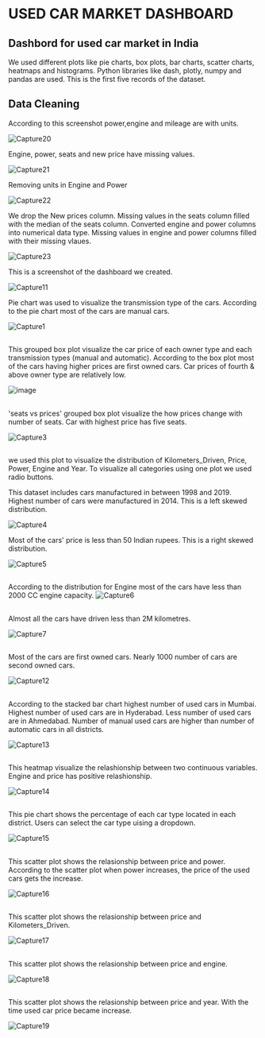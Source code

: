 # **USED CAR MARKET DASHBOARD**
## Dashbord for used car market in India</br>

We used different plots like pie charts, box plots, bar charts, scatter charts, heatmaps and histograms. Python libraries like dash, plotly, numpy and pandas are used. This is the first five records of the dataset. 

## Data Cleaning
According to this screenshot power,engine and mileage are with units. 

![Capture20](https://github.com/Sadeepi/Dashboard/assets/86165230/840d9976-fae9-492d-9c3c-bec51d55058c)


Engine, power, seats and new price have missing values. 

![Capture21](https://github.com/Sadeepi/Dashboard/assets/86165230/6d0368bb-91e4-4e0e-9dbd-bf9ed5b7bfb2)

Removing units in Engine and Power

![Capture22](https://github.com/Sadeepi/Dashboard/assets/86165230/19b9ab84-5ea6-44a4-9fb5-35e4d43d01ff)

We drop the New prices column. Missing values in the seats column filled with the median of the seats column. Converted engine and power columns into numerical data type. Missing values in engine and power columns filled with their missing vlaues. 

![Capture23](https://github.com/Sadeepi/Dashboard/assets/86165230/b1c930c1-42f5-4d99-af95-db3f8e40fc9d)

This is a screenshot of the dashboard we created. 

![Capture11](https://github.com/Sadeepi/Dashboard/assets/86165230/bf0fda27-bebb-4360-b3ed-da1a0a3d9f06)


Pie chart was used to visualize the transmission type of the cars. According to the pie chart most of the cars are manual cars.

![Capture1](https://github.com/Sadeepi/Dashboard/assets/86165230/03b730fc-ab5c-4dbd-bd26-f54b63a4c935)
##
This grouped box plot visualize the car price of each owner type and each transmission types (manual and automatic). According to the box plot most of the cars having higher prices are first owned cars. Car prices of fourth & above owner type are relatively low. 

![image](https://github.com/Sadeepi/Dashboard/assets/86165230/a0946b70-7ccc-40bd-bd09-eeb96698cef3)
##
'seats vs prices' grouped box plot visualize the how prices change with number of seats. Car with highest price has five seats. 

![Capture3](https://github.com/Sadeepi/Dashboard/assets/86165230/aff84690-004c-4a91-8958-0e5bb48e3b78)
##
we used this plot to visualize the distribution of Kilometers_Driven, Price, Power, Engine and Year. To visualize all categories using one plot we used radio buttons. </br>

This dataset includes cars manufactured in between 1998 and 2019. Highest number of cars were manufactured in 2014. This is a left skewed distribution. 

![Capture4](https://github.com/Sadeepi/Dashboard/assets/86165230/b462151b-5556-4292-b73c-d79c5d963a4f)

Most of the cars' price is less than 50 Indian rupees. This is a right skewed distribution. 

![Capture5](https://github.com/Sadeepi/Dashboard/assets/86165230/8d0b34ef-b7e6-4ca8-88d3-0d1b4c28a7f0)
##
According to the distribution for Engine most of the cars have less than 2000 CC engine capacity. 
![Capture6](https://github.com/Sadeepi/Dashboard/assets/86165230/5dd434d9-9136-4f06-bb3c-23439ece26bf)
##

Almost all the cars have driven less than 2M kilometres. 

![Capture7](https://github.com/Sadeepi/Dashboard/assets/86165230/895f2058-220c-4bd8-a724-1ff803f1f79e)
##
Most of the cars are first owned cars. Nearly 1000 number of cars are second owned cars. 

![Capture12](https://github.com/Sadeepi/Dashboard/assets/86165230/a2043b7e-c55b-498a-a35d-8b1078db692a)
##

According to the stacked bar chart highest number of used cars in Mumbai. Highest number of used cars are  in Hyderabad. Less number of used cars are in Ahmedabad. Number of manual used cars are higher than number of automatic cars in all districts. 

![Capture13](https://github.com/Sadeepi/Dashboard/assets/86165230/af77f6a3-f56e-437e-a6d6-31ab3780e697)
##
This heatmap visualize the relashionship between two continuous variables. Engine and price has positive relashionship. 

![Capture14](https://github.com/Sadeepi/Dashboard/assets/86165230/eb1f7b96-4e61-4968-bb80-dbe7f165137e)

##

This pie chart shows the percentage of each car type located in each district. Users can select the car type uising a dropdown. 

![Capture15](https://github.com/Sadeepi/Dashboard/assets/86165230/74a1e68f-927a-494f-bf69-cab2ebc34549)
##

This scatter plot shows the relasionship between price and power. According to the scatter plot when power increases, the price of the used cars gets the increase.

![Capture16](https://github.com/Sadeepi/Dashboard/assets/86165230/e969bedb-5ad4-4f04-8e71-8826d32c4dd7)
##

This scatter plot shows the relasionship between price and Kilometers_Driven. 

![Capture17](https://github.com/Sadeepi/Dashboard/assets/86165230/c0c5851f-9197-4f6e-bf67-00ac681a98d0)

##
This scatter plot shows the relasionship between price and engine. 

![Capture18](https://github.com/Sadeepi/Dashboard/assets/86165230/fee8cd5a-1088-4185-adcc-fc08b8a90599)
##
This scatter plot shows the relasionship between price and year. With the time used car price became increase. 

![Capture19](https://github.com/Sadeepi/Dashboard/assets/86165230/ea811509-fc67-4cf1-b062-2f31e8589696)

##







